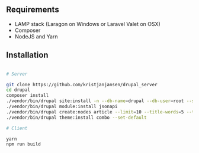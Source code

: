 ## Requirements

* LAMP stack (Laragon on Windows or Laravel Valet on OSX)
* Composer
* NodeJS and Yarn 

## Installation

```sh

# Server

git clone https://github.com/kristjanjansen/drupal_server
cd drupal
composer install
./vendor/bin/drupal site:install -n --db-name=drupal --db-user=root --site-name=drupal --site-mail=drupal@drupal.com --account-name=drupal --account-mail=drupal@drupal.com --account-pass=drupal --force standard
./vendor/bin/drupal module:install jsonapi
./vendor/bin/drupal create:nodes article --limit=10 --title-words=5 --time-range=now
./vendor/bin/drupal theme:install combo --set-default

# Client

yarn
npm run build
```